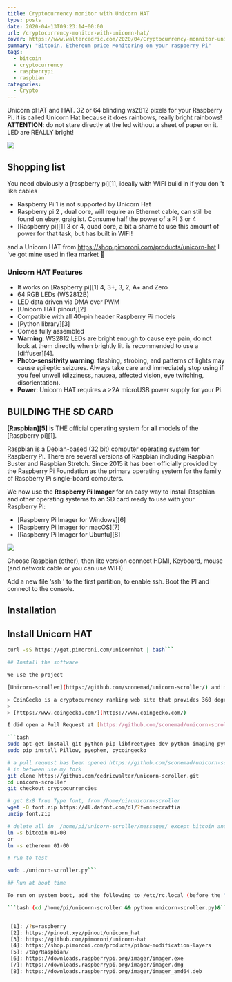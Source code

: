 ```yaml
---
title: Cryptocurrency monitor with Unicorn HAT
type: posts
date: 2020-04-13T09:23:14+00:00
url: /cryptocurrency-monitor-with-unicorn-hat/
cover: https://www.waltercedric.com/2020/04/Cryptocurrency-monnitor-unicorn-hat-scaled.webp
summary: "Bitcoin, Ethereum price Monitoring on your raspberry Pi"
tags:
  - bitcoin
  - cryptocurrency
  - raspberrypi
  - raspbian
categories:
  - Crypto
---
```

Unicorn pHAT and HAT. 32 or 64 blinding ws2812 pixels for your Raspberry Pi. it is called Unicorn Hat because it does rainbows, really bright rainbows! **ATTENTION**: do not stare directly at the led without a sheet of paper on it. LED are REALLY bright!

![](https://www.waltercedric.comhttps://www.waltercedric.com/2020/04/unicorn-hat-raspberry-pi.webp)

## Shopping list

You need obviously a [raspberry pi][1], ideally with WIFI build in if you don 't like cables

  * Raspberry Pi 1 is not supported by Unicorn Hat
  * Raspberry pi 2 , dual core, will require an Ethernet cable, can still be found on ebay, graiglist. Consume half the power of a PI 3 or 4
  * [Raspberry pi][1] 3 or 4, quad core, a bit a shame to use this amount of power for that task, but has built in WIFI!

and a Unicorn HAT from <https://shop.pimoroni.com/products/unicorn-hat> I 've got mine used in flea market 🙂

### Unicorn HAT Features

  * It works on [Raspberry pi][1] 4, 3+, 3, 2, A+ and Zero
  * 64 RGB LEDs (WS2812B)
  * LED data driven via DMA over PWM
  * [Unicorn HAT pinout][2]
  * Compatible with all 40-pin header Raspberry Pi models
  * [Python library][3]
  * Comes fully assembled
  * **Warning**: WS2812 LEDs are bright enough to cause eye pain, do not look at them directly when brightly lit. is recommended to use a [diffuser][4].
  * **Photo-sensitivity warning**: flashing, strobing, and patterns of lights may cause epileptic seizures. Always take care and immediately stop using if you feel unwell (dizziness, nausea, affected vision, eye twitching, disorientation).
  * **Power**: Unicorn HAT requires a >2A microUSB power supply for your Pi.

## BUILDING THE SD CARD

**[Raspbian][5]** is THE official operating system for **all** models of the [Raspberry pi][1].

Raspbian is a Debian-based (32 bit) computer operating system for Raspberry Pi. There are several versions of Raspbian including Raspbian Buster and Raspbian Stretch. Since 2015 it has been officially provided by the Raspberry Pi Foundation as the primary operating system for the family of Raspberry Pi single-board computers.

We now use the **Raspberry Pi Imager** for an easy way to install Raspbian and other operating systems to an SD card ready to use with your Raspberry Pi:

  * [Raspberry Pi Imager for Windows][6]
  * [Raspberry Pi Imager for macOS][7]
  * [Raspberry Pi Imager for Ubuntu][8]

  ![](https://www.waltercedric.com/2020/04/rasbian-desktop.webp)

Choose Raspbian (other), then lite version connect HDMI, Keyboard, mouse (and network cable or you can use WIFI)

Add a new file &#8216;ssh ' to the first partition, to enable ssh. Boot the PI and connect to the console.

## Installation

## Install Unicorn HAT

```bash # Unicorn Hat is easy to set up, from https://github.com/pimoroni/unicorn-hat
curl -sS https://get.pimoroni.com/unicornhat | bash```

## Install the software

We use the project

[Unicorn-scroller](https://github.com/sconemad/unicorn-scroller/) and modify it to support querying the [Coingecko](https://www.coingecko.com) free API

> CoinGecko is a cryptocurrency ranking web site that provides 360 degree overview of the standing of digital currencies. The cryptocurrency ranking is quantitatively and qualitatively evaluated based on public data collected from the internet. Metrics considered include market capitalization, liquidity, developer activity, community, and public interest.
>
> [https://www.coingecko.com/](https://www.coingecko.com/)

I did open a Pull Request at [https://github.com/sconemad/unicorn-scroller/pull/6](https://github.com/sconemad/unicorn-scroller/pull/6) as long as it is not merged into unicorn-scroller, we will use [my fork](https://github.com/cedricwalter/unicorn-scroller)

```bash
sudo apt-get install git python-pip libfreetype6-dev python-imaging python-feedparser fortune-mod -y
sudo pip install Pillow, pyephem, pycoingecko

# a pull request has been opened https://github.com/sconemad/unicorn-scroller/pull/6
# in between use my fork
git clone https://github.com/cedricwalter/unicorn-scroller.git
cd unicorn-scroller
git checkout cryptocurrencies

# get 8x8 True Type font, from /home/pi/unicorn-scroller
wget -O font.zip https://dl.dafont.com/dl/?f=minecraftia
unzip font.zip

# delete all in  /home/pi/unicorn-scroller/messages/ except bitcoin and ethereum
ln -s bitcoin 01-00
or
ln -s ethereum 01-00

# run to test

sudo ./unicorn-scroller.py```

## Run at boot time

To run on system boot, add the following to /etc/rc.local (before the "exit 0" line at the end):

```bash (cd /home/pi/unicorn-scroller && python unicorn-scroller.py)&```


 [1]: /?s=raspberry
 [2]: https://pinout.xyz/pinout/unicorn_hat
 [3]: https://github.com/pimoroni/unicorn-hat
 [4]: https://shop.pimoroni.com/products/pibow-modification-layers
 [5]: /tag/Raspbian/
 [6]: https://downloads.raspberrypi.org/imager/imager.exe
 [7]: https://downloads.raspberrypi.org/imager/imager.dmg
 [8]: https://downloads.raspberrypi.org/imager/imager_amd64.deb

